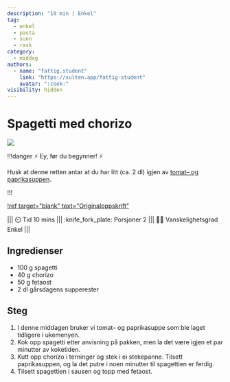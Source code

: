 ```yaml
---
description: "10 min | Enkel"
tag:
  - enkel
  - pasta
  - sunn
  - rask
category:
  - middag
authors:
  - name: "fattig.student"
    link: "https://sulten.app/fattig-student"
    avatar: ":cook:"
visibility: hidden
---
```


# Spagetti med chorizo

![](https://sulten.app/_next/image?url=https%3A%2F%2Fimages.sulten.app%2Frecipes%2Fspagetti-med-chorizo-xmon.jpeg&w=640&q=75)

!!!danger :zap: Ey, før du begynner! :zap:

Husk at denne retten antar at du har litt (ca. 2 dl) igjen av
[tomat– og paprikasuppen](/hovedretter/tomat-paprika-suppe.md).

!!!

[!ref target="blank" text="Originaloppskrift"](https://sulten.app/recipes/spagetti-med-chorizo-egqk)

<!-- dprint-ignore-start -->
||| :timer_clock: Tid
10 mins
||| :knife_fork_plate: Porsjoner
2
||| :cook: Vanskelighetsgrad
Enkel
|||
<!-- dprint-ignore-end -->

## Ingredienser

- 100 g spagetti
- 40 g chorizo
- 50 g fetaost
- 2 dl gårsdagens supperester

## Steg

1. I denne middagen bruker vi tomat– og paprikasuppe som ble laget tidligere i
   ukemenyen.
2. Kok opp spagetti etter anvisning på pakken, men la det være igjen et par minutter av
   koketiden.
3. Kutt opp chorizo i terninger og stek i ei stekepanne. Tilsett paprikasuppen, og la
   det putre i noen minutter til spagettien er ferdig.
4. Tilsett spagettien i sausen og topp med fetaost.
